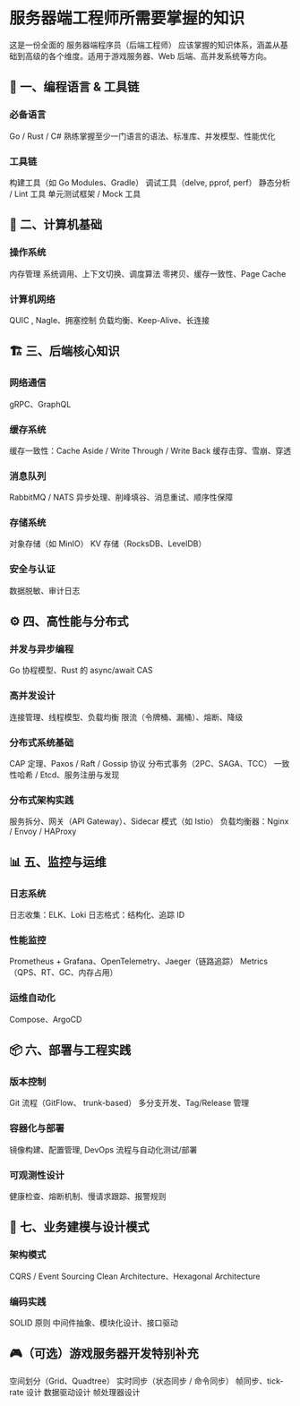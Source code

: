 # 服务器端工程师所需要掌握的知识
这是一份全面的 服务器端程序员（后端工程师） 应该掌握的知识体系，涵盖从基础到高级的各个维度。适用于游戏服务器、Web 后端、高并发系统等方向。
## 🔧 一、编程语言 & 工具链
### 必备语言
Go / Rust / C#  熟练掌握至少一门语言的语法、标准库、并发模型、性能优化
### 工具链
构建工具（如 Go Modules、Gradle）
调试工具（delve, pprof, perf）
静态分析 / Lint 工具
单元测试框架 / Mock 工具
## 🧠 二、计算机基础
### 操作系统
内存管理
系统调用、上下文切换、调度算法
零拷贝、缓存一致性、Page Cache
### 计算机网络
QUIC , Nagle、拥塞控制
负载均衡、Keep-Alive、长连接
## 🏗️ 三、后端核心知识
### 网络通信
gRPC、GraphQL
### 缓存系统
缓存一致性：Cache Aside / Write Through / Write Back
缓存击穿、雪崩、穿透
### 消息队列
RabbitMQ / NATS
异步处理、削峰填谷、消息重试、顺序性保障
### 存储系统
对象存储（如 MinIO）
KV 存储（RocksDB、LevelDB）
### 安全与认证
数据脱敏、审计日志
## ⚙️ 四、高性能与分布式
### 并发与异步编程
Go 协程模型、Rust 的 async/await
CAS
### 高并发设计
连接管理、线程模型、负载均衡
限流（令牌桶、漏桶）、熔断、降级
### 分布式系统基础
CAP 定理、Paxos / Raft / Gossip 协议
分布式事务（2PC、SAGA、TCC）
一致性哈希 / Etcd、服务注册与发现
### 分布式架构实践
服务拆分、网关（API Gateway）、Sidecar 模式（如 Istio）
负载均衡器：Nginx / Envoy / HAProxy
## 📊 五、监控与运维
### 日志系统
日志收集：ELK、Loki
日志格式：结构化、追踪 ID
### 性能监控
Prometheus + Grafana、OpenTelemetry、Jaeger（链路追踪）
Metrics（QPS、RT、GC、内存占用）
### 运维自动化
Compose、ArgoCD
## 📦 六、部署与工程实践
### 版本控制
Git 流程（GitFlow、 trunk-based）
多分支开发、Tag/Release 管理
### 容器化与部署
镜像构建、配置管理, DevOps 流程与自动化测试/部署
### 可观测性设计
健康检查、熔断机制、慢请求跟踪、报警规则
## 🧩 七、业务建模与设计模式
### 架构模式
CQRS / Event Sourcing
Clean Architecture、Hexagonal Architecture
### 编码实践
SOLID 原则
中间件抽象、模块化设计、接口驱动
## 🎮（可选）游戏服务器开发特别补充
空间划分（Grid、Quadtree）
实时同步（状态同步 / 命令同步）
帧同步、tick-rate 设计
数据驱动设计
帧处理器设计

